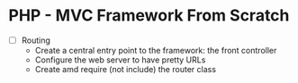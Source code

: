 
# PHP - MVC Framework From Scratch

-[ ] Routing
  - Create a central entry point to the framework: the front controller
  - Configure the web server to have pretty URLs
  - Create amd require (not include) the router class